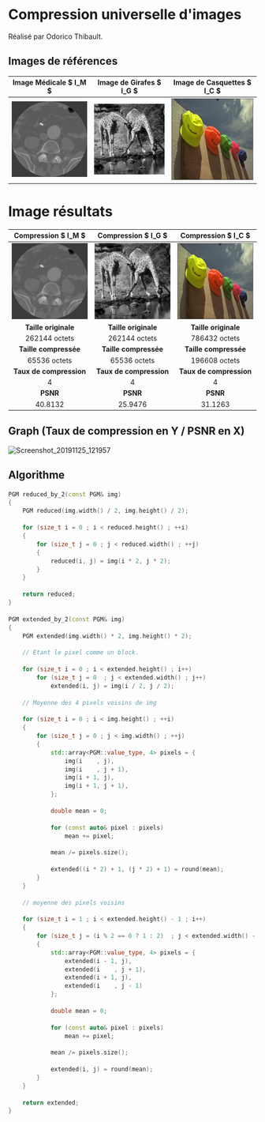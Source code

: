# Compression universelle d'images

Réalisé par Odorico Thibault.

## Images de références

|         Image Médicale $ I_M $         |        Image de Girafes $ I_G $        |                Image de Casquettes $ I_C $                 |
| :------------------------------------: | :------------------------------------: | :--------------------------------------------------------: |
| ![medical](.README.assets/medical.png) | ![girafes](.README.assets/girafes.png) | ![casquettes](.README.assets/casquettes-1572863190631.png) |

# Image résultats



|           Compression $ I_M $            |                 Compression $ I_G $                  |                    Compression $ I_C $                     |
| :--------------------------------------: | :--------------------------------------------------: | :--------------------------------------------------------: |
| ![medicale](.README.assets/medicale.png) | ![girages](.README.assets/girages-1574679170603.png) | ![casquettes](.README.assets/casquettes-1574679174433.png) |
|           **Taille originale**           |                 **Taille originale**                 |                    **Taille originale**                    |
|              262144 octets               |                    262144 octets                     |                       786432 octets                        |
|          **Taille compressée**           |                **Taille compressée**                 |                   **Taille compressée**                    |
|               65536 octets               |                     65536 octets                     |                       196608 octets                        |
|         **Taux de compression**          |               **Taux de compression**                |                  **Taux de compression**                   |
|                    4                     |                          4                           |                             4                              |
|                 **PSNR**                 |                       **PSNR**                       |                          **PSNR**                          |
|                 40.8132                  |                       25.9476                        |                          31.1263                           |



##  Graph (Taux de compression en Y / PSNR en X)										

![Screenshot_20191125_121957](../../../../../../Images/Screenshot_20191125_121957.png)



## Algorithme

```c++
PGM reduced_by_2(const PGM& img)
{
	PGM reduced(img.width() / 2, img.height() / 2);

	for (size_t i = 0 ; i < reduced.height() ; ++i)
	{
		for (size_t j = 0 ; j < reduced.width() ; ++j)
		{	
			reduced(i, j) = img(i * 2, j * 2);
		}
	}

	return reduced;
}

PGM extended_by_2(const PGM& img)
{
	PGM extended(img.width() * 2, img.height() * 2);

	// Etant le pixel comme un block.

	for (size_t i = 0 ; i < extended.height() ; i++)
		for (size_t j = 0  ; j < extended.width() ; j++)
			extended(i, j) = img(i / 2, j / 2);

	// Moyenne des 4 pixels voisins de img

	for (size_t i = 0 ; i < img.height() ; ++i)
	{
		for (size_t j = 0 ; j < img.width() ; ++j)
		{
			std::array<PGM::value_type, 4> pixels = {
				img(i    , j),
				img(i    , j + 1),
				img(i + 1, j),
				img(i + 1, j + 1),
			};

			double mean = 0;

			for (const auto& pixel : pixels)
				mean += pixel;

			mean /= pixels.size();

			extended((i * 2) + 1, (j * 2) + 1) = round(mean);
		}
	}

	// moyenne des pixels voisins

	for (size_t i = 1 ; i < extended.height() - 1 ; i++)
	{
		for (size_t j = (i % 2 == 0 ? 1 : 2)  ; j < extended.width() - 1 ; j+=2)
		{
			std::array<PGM::value_type, 4> pixels = {
				extended(i - 1, j),
				extended(i    , j + 1),
				extended(i + 1, j),
				extended(i    , j - 1)
			};

			double mean = 0;

			for (const auto& pixel : pixels)
				mean += pixel;

			mean /= pixels.size();
			
			extended(i, j) = round(mean);
		}
	}
	
	return extended;
}
```

